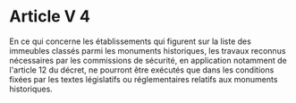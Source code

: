# Article V 4

En ce qui concerne les établissements qui figurent sur la liste des immeubles classés parmi les monuments historiques, les travaux reconnus nécessaires par les commissions de sécurité, en application notamment de l'article 12 du décret, ne pourront être exécutés que dans les conditions fixées par les textes législatifs ou réglementaires relatifs aux monuments historiques.
